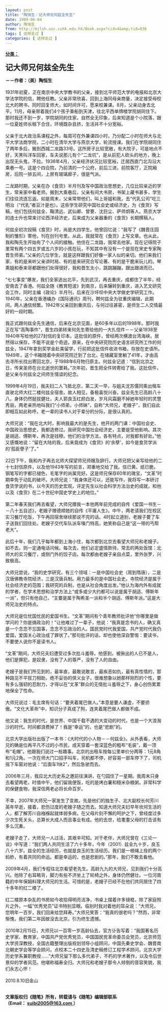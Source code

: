 ```yaml
---
layout: post
title: "陶恒生：记大师兄何兹全先生"
date: 1989-06-04
author: 陶恒生
from: http://mjlsh.usc.cuhk.edu.hk/Book.aspx?cid=4&amp;tid=838
tags: [ 这样走过 ]
categories: [ 这样走过 ]
---
```


<div style="margin: 15px 10px 10px 0px;">
<div>
<span id="ctl00_ContentPlaceHolder1_chapter1_SubjectLabel" style="font-weight:bold;text-decoration:underline;">
   分类：
  </span>
</div>
<div>
<p>
<strong>
<font size="5">
     记大师兄何兹全先生
    </font>
</strong>
</p>
<p>
<strong>
    －－作者：（美）陶恒生
    <br/>
</strong>
<br/>
   1931年初夏，正在南京中央大学教书的父亲，接到北平师范大学的电报和北京大学法学院的信，聘他任教。父亲非常欣喜，回到上海同母亲商量，决定接受母校北大的聘书，同时回复师大，如时间许可，愿来校兼课。8月，父亲动身去北平。11月，母亲带着我们4个孩子乘船到天津，往北平西单牌楼学院胡同住下。那时我还不到一岁，学院胡同的住家，自然全无印象，后来知道是个小院落，跟一位夏姓师长租下合住，环境既杂且挤，生活并不十分宽裕。
   <br/>
<br/>
   父亲于北大政治系课程之外，每周可在外兼课四小时，乃分配二小时在师大与北平大学法商学院，二小时在清华大学与燕京大学，轮流授课。我们在学院胡同住了两年多后，搬到西城二龙路33号。这所房子比较宽敞，有大院子，可是地点不好，天黑叫洋车回家，车夫说那儿有个“二龙坑”，是从前犯人砍头的地方，晚上出现无头鬼，不拉。1936年4月，父亲经济状况比较宽裕，迁居西直门北沟沿大乘巷一号。这是个四合院，乃前清的一个公府，前后三进，前院客厅，正院厢房，后院一排五间，上房有玻璃廊子，很是气派。
   <br/>
<br/>
   二龙路时期，父亲在办《食货》半月刊及写中国政治思想史，几位比较亲近的学生，常来家中看老师。搬到大乘巷后，父亲有间大书房，书架上藏书甚多，学生们往往流连忘返。如是周末，父亲常带他们，叫上哥姐和我，去“代乳公司”吃三明治（“代乳”者豆汁是也）。这些学生研究中国社会史或经济史，为《食货》写稿，他们包括何兹全、鞠清远、武仙卿、曾謇、沈巨尘、萨师炯等人。燕京大学的连士升也常来讨论西洋经济史，后来成为父亲器重的《食货》长期撰稿人。
   <br/>
<br/>
   何兹全初次投稿《食货》时，尚是大四学生。他曾回忆说：“我写了《魏晋庄园制的雏形》寄他，刊在创刊号里。从此，我就常在《食货》上写文章。也从此，我和陶先生开始有了个人间的接触。他住在二龙路，我常去他家。现在记得院子里常有两个四五岁或五六岁的小孩在玩，不知其中有没有一个是现在宋史专家陶晋生师弟。”父亲的几位学生，就是这样跟我们好像一家人似的亲切。他们来我们家，有的是来听父亲讲时局、有的是来研究合写论著、有的是干脆来玩儿的。琴熏姐和泰来哥都跟他们处得很好，我和晋生太小，跳跳蹦蹦，跟出跟进而已。
   <br/>
<br/>
   “七七事变”爆发，我们全家逃出北平，先到武汉，再去重庆，成都住了半年，经安南去了香港。何兹全随《教育短波》到南京，后来辗转到重庆，进入艺文研究会工作，同时主编《政论》半月刊，后来在沙坪坝中央大学做史学研究工作。1940年，父亲在香港编办《国际通讯》周刊，聘何兹全为驻重庆编辑，此期间，两人通信频繁。1942年父亲回到重庆后，与何过往甚密，是师生二人交情最好的一段时期。
   <br/>
<br/>
   我正式跟何兹全先生通信，后来在北京见面，是60多年以后的1998年。那时我正在写“高陶事件”，晋生四弟转来何先生寄给他的一大扎信件－－父亲1938至1940年写给他的27封信的复印本。这批信的原件，曾经两次横渡台湾海峡，居然得以保存，不能不说是个奇迹。原来，在中央研究院历史语言研究所工作的何兹全，1947年拿到奖学金赴美留学，行前把这批信件收进书箱，存放在史语所。1949年，这个书箱随着中央研究院迁到了台北，在储藏室里躺了41年，才由高去寻所长找出寄回北京，于1988年6月物归原主。何兹全记道：“信到北京之日，传来圣师在台北逝世的噩耗。”次年初，晋生把全件转寄给了我。这批信件，是父亲与何兹全之间师生情谊的纪念。
   <br/>
<br/>
   1999年4月19日，我夫妇二人飞抵北京，第二天一早，与姐夫沈苏儒同乘出租车直驶北师大红二楼何兹全宿舍。故人相见，备极喜悦兴奋。兹全先生已高龄八十八，身体仍然挺拔健壮，夫人郭良玉红颜白发，岁月风霜磨不掉她年轻时的灵慧秀丽，两老亲热地叫我们“小师弟，小师妹”，自称“大师兄，老嫂子”，我们自此即相互如此称呼。老一辈的读书人对于辈分的分际，是很认真的。
   <br/>
<br/>
   大师兄说：“我在北大时，影响我最大的是先生，他开的两门课：中国社会史、中国政治思想史，我都选修过。我研究中国社会经济史，主要是受他影响。其次是胡适、傅斯年，再次是钱穆。他们的治学方法，各有特点，对我都有好处。”他又感慨地说：“留在大陆的我，后来竟成为《食货》的‘余孽'，如今是食货学派的‘孤臣孽子’了。”
   <br/>
<br/>
   22日下午，我和内子再去北师大探望师兄师嫂及辞行。大师兄把父亲写给他的二十七封信原件，以及他1943年写的前言，郑重地交给了我。信已黄、纸已脆，钢笔写的字都已褪色，毛笔字的尚属完好。这是师兄保存60年的瑰宝，“文革”时期幸免于动乱的破坏。大师兄说：“我身体还可以，还能写作，我将写一本研讨食货学说的书，以今天的历史宏观，评定先生以社会科学方法治史的成就，和他以及《食货》在二十世纪中国史学史上的地位。”
   <br/>
<br/>
   第二年春天我们再去看望，大师兄赠我一本他两年前完成的自传《爱国一书生－－八十五自述》，老嫂子赠德顺她的自传《平庸人生》。中午，两老请我们在校区实习餐厅吃饭，下午再回宿舍继续那说不完的话。4时起立道别，老嫂子要了车子送我们回住处。老嫂子交代车队派车嗓门特高，她笑称自己是“这一带的丐帮老大”。
   <br/>
<br/>
   此后十年，我们几乎每年都到上海小住，每次都到北京去看望大师兄和老嫂子。如不去，则一定通电话问候。每次去，他们必定盛情款待，常去的两处饭馆：北师大的实习餐厅，或侧门外的饺子店。每次都由老嫂子亲自点菜，里外张罗，兴致极高。
   <br/>
<br/>
   大师兄尝说，“我的史学研究，有三个领域：一是中国社会史（周到隋唐），二是汉唐佛教寺院经济，三是汉唐兵制。用力最多的是中国社会史。寺院经济是属于社会经济史的范围；我研究的兵制，也是从社会角度出发。”他认为海内外有成就的学者，在学术思想和治学方法上“或多或少大约都可以说是属于胡适、傅斯年一派”，但只有他自己，“主要是属于陶希圣一派和半个胡适、傅斯年派。”这是大师兄治史的特点。
   <br/>
<br/>
   大师兄是位忧国忧民的爱国书生。“文革”期间有个青年教师批评他“你哪里是做学问的？你是搞政治的！”让他难过了一辈子，他说：“我真是念书的人，确又真是一个念念不忘国事，念念不忘政治的人。国民党时代我爱国，共产党时代我仍爱国，爱国关心政治成了罪状了。”那句批评的话，却也使他深自警惕：要读书，不要使人说你不是读书人。
   <br/>
<br/>
   “文革”期间，大师兄夫妇遭受过多次批斗羞辱。他感到，被揪出的人已不是人，他们是罪犯，是奴隶，没有了人的尊严，没有了人的自由。
   <br/>
<br/>
   老嫂子是我们所见到的，最率直，最敢说敢言，最疾恶如仇，最有真性情的，那种路见不平拔刀相助，绝不妥协的侠义女子。很难想象以她那样刚烈的个性，要有多么强韧的忍耐力，才得以在“文革”群众的无情批斗羞辱之下，身心创伤累累地保全了性命。
   <br/>
<br/>
   大师兄说过：毛主席有句话：“要夹着尾巴做人。”本意是要人谦虚，不要骄傲。“文化大革命”中，知识分子真成了狗，连夹着尾巴做人都做不成。
   <br/>
<br/>
   他又说：我生的时代，是世界、中国千载不遇的大变动的时代，也是一个大浪淘沙的时代。时间都浪费掉了！我是“幸运”的，也是“悲剧”的。
   <br/>
<br/>
   北京大学出版社出版了一本书：《大时代的小人物－－何兹全》。从外表看，大师兄的确是位再平凡不过的小市民，成天穿着一套深蓝色的粗布“毛装”，戴一顶布“毛帽”。他跟我们说过一桩趣事。北京的出租车按每公里单价分两等：1元8角和1元2角。一次在师大门口招手叫车，司机都不停，好容易一部车停下了，司机摇下车窗对他说：“后面车1块2”，然后急驶而去。
   <br/>
<br/>
   2006年三月，我应北大历史系之邀前往演讲，在勺园住了一星期。我周末只身去看望两老，时值中午，他们留我便饭，吃的是烤白薯和糙米杂粮粥。非常科学的保健食物，我深信两老必将长命百岁。
   <br/>
<br/>
   不幸，2007年大师兄一家发生了变故。先是他们的独生子、北大副校长何芳川英年早逝，接着，悲伤过度的老嫂子随之而去。知道大师兄夫妇早年坎坷生活的人，都了解芳川自襁褓起就体弱多病，在父母片刻不懈的呵护之下，曾经度过多少次生死关头，总算长大成人而且事业有成。他的去世，给耄耋父母的打击该有多么沉重。
   <br/>
<br/>
   老嫂子走了，大师兄一人过活，其艰辛可知。对于老伴，大师兄曾在《三论一谈》中写道：“我们两人共同生活了六十多年，今年（2001）兹全九十岁，良玉八十六岁。兹全的生活经历，也就是良玉的生活经历。我们是一根绳上拴的两个蚂蚱，有着共同的命运。都是幸运的，也是悲剧的。”那年，我们不敢去看他。
   <br/>
<br/>
   2009年4月，我们专程往北京看望老先生。高龄九九的大师兄，见到我们十分高兴。他除了右耳略背，脚力有些不济坐上了轮椅之外，身体仍然健壮。一位河南籍的中年保姆料理大师兄的生活。可惜的是，老嫂子已经不在他们共同居住了四十多年的红二楼了。
   <br/>
<br/>
   红二楼原本杂乱的书房如今收拾得明亮洁净，书桌上摆着许多镜框，除了家庭照片之外，一幅“优秀党员”证书特别显眼。临别时我对着他的耳朵说：“大师兄，您明年一百岁，我们回来给您拜寿。”大师兄笑答：“我真的很老吗？”然而，非常惭愧，我们第二年因故没去北京，引为终生遗憾。
   <br/>
<br/>
   2010年2月15日，大师兄以一百零一岁高龄仙去，官方讣告写着：“我国著名历史学家、教育家，中国共产党优秀党员，中国国民党革命委员会党员，北京师范大学资深教授，全国古籍整理出版规划领导小组顾问，中国先秦史学会、魏晋南北朝史学会等学会顾问，点校本二十四史及清史稿修订工程学术顾问，北京大学历史学系兼职教授……”大师兄留下那么多代弟子，不朽的学术著作，以及令后世景仰的学者风范。他堪称福寿全归。大师兄和老嫂子那令人倾倒的音容笑貌，我们永志心怀！
   <br/>
<br/>
   2010.8.10旧金山
  </p>
<p>
<br/>
<strong>
    文章版权归《随笔》所有，转载请与《随笔》编辑部联系
    <br/>
    （Email：
   </strong>
<a href="mailto:suibi2005@163.com">
<strong>
     suibi2005@163.com
    </strong>
</a>
<strong>
    ）
   </strong>
</p>
</div>
</div>
